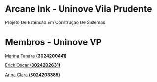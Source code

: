 # Arcane Ink - Uninove Vila Prudente

Projeto De Extensão Em Construção De Sistemas

# Membros - Uninove VP

<a href="https://github.com/tanaka-11">Marina Tanaka <b>(3024200441)</b></a>

<a href="https://github.com/eoscar76">Erick Oscar <b>(3024202631)</b></a>

<a href="https://github.com/anna-clara-ds">Anna Clara <b>(3024203385)</b></a>
